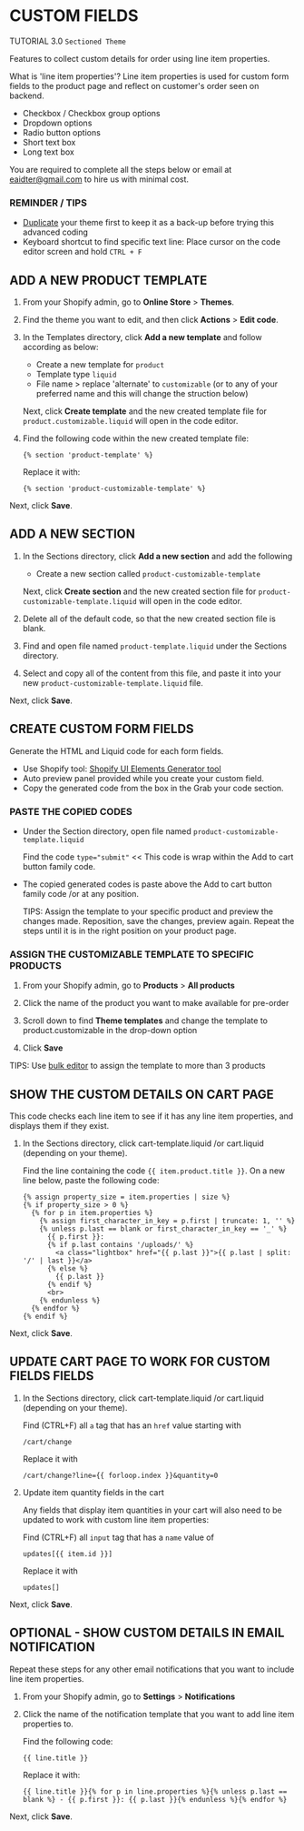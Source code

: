 # CUSTOM FIELDS
TUTORIAL 3.0 `Sectioned Theme`

Features to collect custom details for order using line item properties.

What is 'line item properties'?
Line item properties is used for custom form fields to the product page and reflect on customer's order seen on backend.

   - Checkbox / Checkbox group options
   - Dropdown options
   - Radio button options
   - Short text box
   - Long text box
   
You are required to complete all the steps below or email at eaidter@gmail.com to hire us with minimal cost.

### REMINDER / TIPS</b>

   - [Duplicate](https://help.shopify.com/en/manual/online-store/themes/managing-themes/duplicating-themes) your theme first to keep it as a back-up before trying this advanced coding
   - Keyboard shortcut to find specific text line: Place cursor on the code editor screen and hold `CTRL + F`

## ADD A NEW PRODUCT TEMPLATE

1. From your Shopify admin, go to <b>Online Store</b> > <b>Themes</b>.

2. Find the theme you want to edit, and then click <b>Actions</b> > <b>Edit code</b>.

3. In the Templates directory, click <b>Add a new template</b> and follow according as below:
    - Create a new template for `product`
    - Template type `liquid`
    - File name > replace 'alternate' to `customizable` (or to any of your preferred name and this will change the struction below)
    
    Next, click <b>Create template</b> and the new created template file for `product.customizable.liquid` will open in the code editor.

4. Find the following code within the new created template file:

       {% section 'product-template' %}

    Replace it with:

       {% section 'product-customizable-template' %}

Next, click <b>Save</b>.

## ADD A NEW SECTION

1. In the Sections directory, click <b>Add a new section</b> and add the following
    - Create a new section called `product-customizable-template`

    Next, click <b>Create section</b> and the new created section file for `product-customizable-template.liquid` will open in the code editor.

2. Delete all of the default code, so that the new created section file is blank.

3. Find and open file named `product-template.liquid` under the Sections directory.

4. Select and copy all of the content from this file, and paste it into your new `product-customizable-template.liquid` file.

Next, click <b>Save</b>.

## CREATE CUSTOM FORM FIELDS

Generate the HTML and Liquid code for each form fields.

   - Use Shopify tool: [Shopify UI Elements Generator tool](https://ui-elements-generator.myshopify.com/pages/line-item-property)
   - Auto preview panel provided while you create your custom field.
   - Copy the generated code from the box in the Grab your code section.

### PASTE THE COPIED CODES

   - Under the Section directory, open file named `product-customizable-template.liquid`

      Find the code `type="submit"` << This code is wrap within the Add to cart button family code.

   - The copied generated codes is paste above the Add to cart button family code /or at any position.

      TIPS: Assign the template to your specific product and preview the changes made. Reposition, save the changes, preview again. Repeat the steps until it is in the right position on your product page.
    
### ASSIGN THE CUSTOMIZABLE TEMPLATE TO SPECIFIC PRODUCTS

1. From your Shopify admin, go to <b>Products</b> > <b>All products</b>

2. Click the name of the product you want to make available for pre-order

3. Scroll down to find <b>Theme templates</b> and change the template to product.customizable in the drop-down option

4. Click <b>Save</b>

TIPS: Use [bulk editor](https://help.shopify.com/en/manual/online-store/themes/os20/theme-structure/templates#bulk-template-changes) to assign the template to more than 3 products

## SHOW THE CUSTOM DETAILS ON CART PAGE
This code checks each line item to see if it has any line item properties, and displays them if they exist.

1. In the Sections directory, click cart-template.liquid /or cart.liquid (depending on your theme).

    Find the line containing the code `{{ item.product.title }}`. On a new line below, paste the following code:

       {% assign property_size = item.properties | size %}
       {% if property_size > 0 %}
         {% for p in item.properties %}
           {% assign first_character_in_key = p.first | truncate: 1, '' %}
           {% unless p.last == blank or first_character_in_key == '_' %}
             {{ p.first }}:
             {% if p.last contains '/uploads/' %}
               <a class="lightbox" href="{{ p.last }}">{{ p.last | split: '/' | last }}</a>
             {% else %}
               {{ p.last }}
             {% endif %}
             <br>
           {% endunless %}
         {% endfor %}
       {% endif %}

Next, click <b>Save</b>.

## UPDATE CART PAGE TO WORK FOR CUSTOM FIELDS FIELDS

1. In the Sections directory, click cart-template.liquid /or cart.liquid (depending on your theme).

      Find (CTRL+F) all `a` tag that has an `href` value starting with
      
       /cart/change
        
      Replace it with
      
       /cart/change?line={{ forloop.index }}&quantity=0

2. Update item quantity fields in the cart

    Any fields that display item quantities in your cart will also need to be updated to work with custom line item properties:

      Find (CTRL+F) all `input` tag that has a `name` value of
      
       updates[{{ item.id }}]
        
      Replace it with

       updates[]
       
Next, click <b>Save</b>.
       
## OPTIONAL - SHOW CUSTOM DETAILS IN EMAIL NOTIFICATION
Repeat these steps for any other email notifications that you want to include line item properties.

1. From your Shopify admin, go to <b>Settings</b> > <b>Notifications</b>

2. Click the name of the notification template that you want to add line item properties to.

    Find the following code:

       {{ line.title }}

    Replace it with:

       {{ line.title }}{% for p in line.properties %}{% unless p.last == blank %} - {{ p.first }}: {{ p.last }}{% endunless %}{% endfor %}

Next, click <b>Save</b>.
